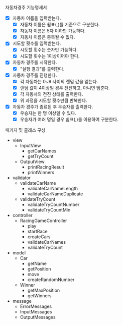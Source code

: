 자동차경주 기능명세서

- [x] 자동차 이름을 입력받는다.
    - [x] 자동차 이름은 쉼표(,)를 기준으로 구분한다.
    - [x] 자동차 이름은 5자 이하만 가능하다.
    - [x] 자동차 이름은 중복될 수 없다.
- [x] 시도할 횟수를 입력받는다.
    - [x] 시도할 횟수는 숫자만 가능하다.
    - [x] 시도할 횟수는 1이상이어야 한다.
- [x] 자동차 경주를 시작한다.
    - [x] "실행 결과"를 출력한다.
- [x] 자동차 경주를 진행한다.
    - [x] 각 자동차는 0~9 사이의 랜덤 값을 얻는다.
    - [x] 랜덤 값이 4이상일 경우 전진하고, 아니면 멈춘다.
    - [x] 각 자동차의 전진 상태를 출력한다.
    - [x] 위 과정을 시도할 횟수만큼 반복한다.
- [x] 자동차 경주가 종료된 후 우승자를 출력한다.
    - [x] 우승자는 한 명 이상일 수 있다.
    - [x] 우승자가 여러 명일 경우 쉼표(,)를 이용하여 구분한다.

패키지 및 클래스 구성

- view
    - InputView
        - getCarNames
        - getTryCount
    - OutputView
        - printRacingResult
        - printWinners
- validator
    - validateCarName
        - validateCarNameLength
        - validateCarNameDuplicate
    - validateTryCount
        - validateTryCountNumber
        - validateTryCountMin
- controller
    - RacingGameController
        - play
        - startRace
        - createCars
        - validateCarNames
        - validateTryCount
- model
    - Car
        - getName
        - getPosition
        - move
        - createRandomNumber
    - Winner
        - getMaxPosition
        - getWinners
- message
    - ErrorMessages
    - InputMessages
    - OutputMessages